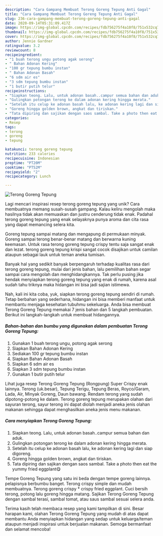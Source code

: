```yaml
---
description: "Cara Gampang Membuat Terong Goreng Tepung Anti Gagal"
title: "Cara Gampang Membuat Terong Goreng Tepung Anti Gagal"
slug: 236-cara-gampang-membuat-terong-goreng-tepung-anti-gagal
date: 2020-09-14T05:31:09.417Z
image: https://img-global.cpcdn.com/recipes/fdb756275f4a10f8/751x532cq70/terong-goreng-tepung-foto-resep-utama.jpg
thumbnail: https://img-global.cpcdn.com/recipes/fdb756275f4a10f8/751x532cq70/terong-goreng-tepung-foto-resep-utama.jpg
cover: https://img-global.cpcdn.com/recipes/fdb756275f4a10f8/751x532cq70/terong-goreng-tepung-foto-resep-utama.jpg
author: Jennie Gardner
ratingvalue: 3.2
reviewcount: 8
recipeingredient:
- "1 buah terong ungu potong agak serong"
- " Bahan Adonan Kering"
- "100 gr tepung bumbu instan"
- " Bahan Adonan Basah"
- "6 sdm air es"
- "3 sdm tepung bumbu instan"
- "1 butir putih telur"
recipeinstructions:
- "Siapkan teong. Lalu, untuk adonan basah..campur semua bahan dan aduk."
- "Gulingkan potongan terong ke dalam adonan kering hingga merata."
- "Setelah itu celup ke adonan basah lalu, ke adonan kering lagi dan siap digoreng."
- "Goreng hingga golden brown, angkat dan tiriskan."
- "Tata dipiring dan sajikan dengan saos sambal. Take a photo then eat the yummy fried eggplant😋"
categories:
- Resep
tags:
- terong
- goreng
- tepung

katakunci: terong goreng tepung 
nutrition: 233 calories
recipecuisine: Indonesian
preptime: "PT20M"
cooktime: "PT52M"
recipeyield: "2"
recipecategory: Lunch

---
```



![Terong Goreng Tepung](https://img-global.cpcdn.com/recipes/fdb756275f4a10f8/751x532cq70/terong-goreng-tepung-foto-resep-utama.jpg)

Lagi mencari inspirasi resep terong goreng tepung yang unik? Cara membuatnya memang susah-susah gampang. Kalau keliru mengolah maka hasilnya tidak akan memuaskan dan justru cenderung tidak enak. Padahal terong goreng tepung yang enak selayaknya punya aroma dan cita rasa yang dapat memancing selera kita.

Goreng tepung sampai matang dan mengapung di permukaan minyak. Goreng sampai terong benar-benar matang dan berwarna kuning keemasan. Untuk rasa terong goreng tepung crispy tentu saja sangat enak dan lezat. terong goreng tepung krispi sangat cocok disajikan untuk camilan ataupun sebagai lauk untuk teman aneka tumisan.

Banyak hal yang sedikit banyak berpengaruh terhadap kualitas rasa dari terong goreng tepung, mulai dari jenis bahan, lalu pemilihan bahan segar sampai cara mengolah dan menghidangkannya. Tak perlu pusing jika hendak menyiapkan terong goreng tepung yang enak di rumah, karena asal sudah tahu triknya maka hidangan ini bisa jadi sajian istimewa.


Nah, kali ini kita coba, yuk, siapkan terong goreng tepung sendiri di rumah. Tetap berbahan yang sederhana, hidangan ini bisa memberi manfaat untuk membantu menjaga kesehatan tubuhmu sekeluarga. Anda bisa membuat Terong Goreng Tepung memakai 7 jenis bahan dan 5 langkah pembuatan. Berikut ini langkah-langkah untuk membuat hidangannya.

<!--inarticleads1-->

##### Bahan-bahan dan bumbu yang digunakan dalam pembuatan Terong Goreng Tepung:

1. Gunakan 1 buah terong ungu, potong agak serong
1. Siapkan  Bahan Adonan Kering
1. Sediakan 100 gr tepung bumbu instan
1. Siapkan  Bahan Adonan Basah
1. Siapkan 6 sdm air es
1. Siapkan 3 sdm tepung bumbu instan
1. Gunakan 1 butir putih telur


Lihat juga resep Terong Goreng Tepung (Rongpung) Super Crispy enak lainnya. Terong (uk.besar), Tepung Terigu, Tepung Beras, Royco/Garam, Lada, Air, Minyak Goreng, Daun bawang. Rendam terong yang sudah dipotong-potong ke dalam. Terong goreng tepung merupakan olahan dari sayuran terong, sayur terong ini dapat diolah menjadi aneka jenis olahan makanan sehingga dapat menghasilkan aneka jenis menu makanan. 

<!--inarticleads2-->

##### Cara menyiapkan Terong Goreng Tepung:

1. Siapkan teong. Lalu, untuk adonan basah..campur semua bahan dan aduk.
1. Gulingkan potongan terong ke dalam adonan kering hingga merata.
1. Setelah itu celup ke adonan basah lalu, ke adonan kering lagi dan siap digoreng.
1. Goreng hingga golden brown, angkat dan tiriskan.
1. Tata dipiring dan sajikan dengan saos sambal. Take a photo then eat the yummy fried eggplant😋


Tempe Goreng Tepung yang satu ini beda dengan tempe goreng lainnya. pelapisnya berbumbu banget. Terong crispy simple dan mudah membuatnya. Terong goreng crispy * crispy fried eggplant. Cuci bersih terong, potong lalu goreng hingga matang. Sajikan Terong Goreng Tepung dengan sambal terasi, sambal tomat, atau saus sambal sesuai selera anda. 

Terima kasih telah membaca resep yang kami tampilkan di sini. Besar harapan kami, olahan Terong Goreng Tepung yang mudah di atas dapat membantu Anda menyiapkan hidangan yang sedap untuk keluarga/teman ataupun menjadi inspirasi untuk berjualan makanan. Semoga bermanfaat dan selamat mencoba!
